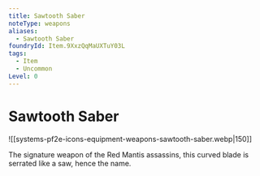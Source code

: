 ```yaml
---
title: Sawtooth Saber
noteType: weapons
aliases:
  - Sawtooth Saber
foundryId: Item.9XxzQqMaUXTuY03L
tags:
  - Item
  - Uncommon
Level: 0
---
```


# Sawtooth Saber
![[systems-pf2e-icons-equipment-weapons-sawtooth-saber.webp|150]]

The signature weapon of the Red Mantis assassins, this curved blade is serrated like a saw, hence the name.
